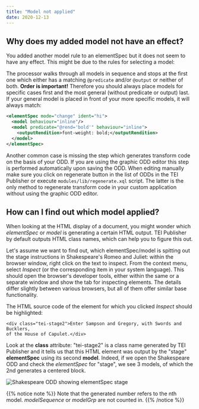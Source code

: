 ```yaml
---
title: "Model not applied"
date: 2020-12-13
---
```


## Why does my added model not have an effect?

You added another model rule to an elementSpec but it does not seem to have any effect. This might be due to the rules for selecting a model:

The processor walks through all models in sequence and stops at the first one which either has a matching `@predicate` and/or `@output` or neither of both. **Order is important!** Therefore you should always place models for specific cases first and the most general (without predicate or output) last. If your general model is placed in front of your more specific models, it will always match:

```xml
<elementSpec mode="change" ident="hi">
  <model behaviour="inline"/>
  <model predicate="@rend='bold'" behaviour="inline">
    <outputRendition>font-weight: bold;</outputRendition>
  </model>
</elementSpec>
```

Another common case is missing the step which generates transform code on the basis of your ODD. If you are using the graphic ODD editor this step is performed automatically upon saving the ODD. When editing manually make sure you click on regenerate button in the list of ODDs in the TEI Publisher or execute `modules/lib/regenerate.xql` script. The latter is the only method to regenerate transform code in your custom application without using the graphic ODD editor.

## How can I find out which model applied?

When looking at the HTML display of a document, you might wonder which *elementSpec* or *model* is generating a certain HTML output. TEI Publisher by default outputs HTML class names, which can help you to figure this out.

Let's assume we want to find out, which elementSpec/model is spitting out the stage instructions in Shakespeare's Romeo and Juliet: within the browser window, right click on the text to inspect. From the context menu, select *Inspect* (or the corresponding item in your system language). This should open the browser's developer tools, either within the same or a separate window and show the tab for inspecting elements. The details differ slightly between various browsers, but all of them offer similar base functionality.

The HTML source code of the element for which you clicked *Inspect* should be highlighted:

```
<div class="tei-stage2">Enter Sampson and Gregory, with Swords and Bucklers, 
of the House of Capulet.</div>
```

Look at the **class** attribute: "tei-stage2" is a class name generated by TEI Publisher and it tells us that this HTML element was output by the "stage" **elementSpec** using its second **model**. Indeed, if we open the Shakespeare ODD and check the *elementSpec* for "stage", we see 3 models, of which the 2nd generates a centered block.

![Shakespeare ODD showing elementSpec stage](/images/shakes-odd.png)

{{% notice note %}}
Note that the generated number refers to the nth model. *modelSequence* or *modelGrp* are not counted in.
{{% /notice %}}